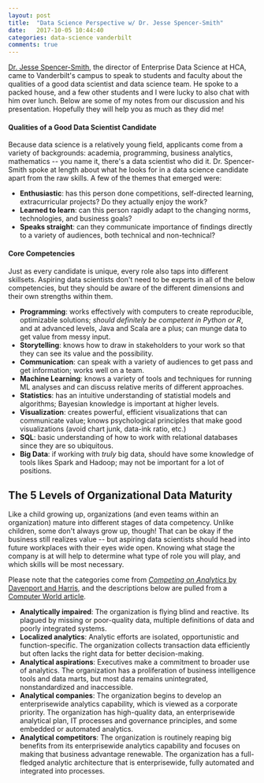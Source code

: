 ```yaml
---
layout: post
title:  "Data Science Perspective w/ Dr. Jesse Spencer-Smith"
date:   2017-10-05 10:44:40
categories: data-science vanderbilt
comments: true
---
```


[Dr. Jesse Spencer-Smith](https://www.linkedin.com/in/jesse-spencer-smith-7092a0/), the director of Enterprise Data Science at HCA, came to Vanderbilt's campus to speak to students and faculty about the qualities of a good data scientist and data science team. He spoke to a packed house, and a few other students and I were lucky to also chat with him over lunch. Below are some of my notes from our discussion and his presentation. Hopefully they will help you as much as they did me!

#### Qualities of a Good Data Scientist Candidate
Because data science is a relatively young field, applicants come from a variety of backgrounds: academia, programming, business analytics, mathematics -- you name it, there's a data scientist who did it. Dr. Spencer-Smith spoke at length about what he looks for in a data science candidate apart from the raw skills. A few of the themes that emerged were:

- **Enthusiastic**: has this person done competitions, self-directed learning, extracurricular projects? Do they actually enjoy the work?
- **Learned to learn**: can this person rapidly adapt to the changing norms, technologies, and business goals?
- **Speaks straight**: can they communicate importance of findings directly to a variety of audiences, both technical and non-technical?


#### Core Competencies 
Just as every candidate is unique, every role also taps into different skillsets. Aspiring data scientists don't need to be experts in all of the below competencies, but they should be aware of the different dimensions and their own strengths within them. 

- **Programming**: works effectively with computers to create reproducible, optimizable solutions; *should definitely be competent in Python or R*, and at advanced levels, Java and Scala are a plus; can munge data to get value from messy input.
- **Storytelling**: knows how to draw in stakeholders to your work so that they can see its value and the possibility.  
- **Communication**: can speak with a variety of audiences to get pass and get information; works well on a team.
- **Machine Learning**: knows a variety of tools and techniques for running ML analyses and can discuss relative merits of different approaches.   
- **Statistics**: has an intuitive understanding of statistial models and algorithms; Bayesian knowledge is important at higher levels. 
- **Visualization**: creates powerful, efficient visualizations that can communicate value; knows psychological principles that make good visualizations (avoid chart junk, data-ink ratio, etc.)  
- **SQL**: basic understanding of how to work with relational databases since they are so ubiquitous.
- **Big Data**:  if working with *truly* big data, should have some knowledge of tools likes Spark and Hadoop; may not be important for a lot of positions.

## The 5 Levels of Organizational Data Maturity
Like a child growing up, organizations (and even teams within an organization) mature into different stages of data competency. Unlike children, some don't always grow up, though! That can be okay if the business still realizes value -- but aspiring data scientists should head into future workplaces with their eyes wide open. Knowing what stage the company is at will help to determine what type of role you will play, and which skills will be most necessary. 

Please note that the categories come from [*Competing on Analytics* by Davenport and Harris](https://www.amazon.com/Competing-Analytics-New-Science-Winning/dp/1422103323), and the descriptions below are pulled from a [Computer World article](https://www.computerworld.com/article/2553020/business-intelligence/five-stages-of-analytic-competition.html). 
- **Analytically impaired**: The organization is flying blind and reactive. Its plagued by missing or poor-quality data, multiple definitions of data and poorly integrated systems.
- **Localized analytics**: Analytic efforts are isolated, opportunistic and function-specific. The organization collects transaction data efficiently but often lacks the right data for better decision-making.
- **Analytical aspirations**: Executives make a commitment to broader use of analytics. The organization has a proliferation of business intelligence tools and data marts, but most data remains unintegrated, nonstandardized and inaccessible.
- **Analytical companies**: The organization begins to develop an enterprisewide analytics capability, which is viewed as a corporate priority. The organization has high-quality data, an enterprisewide analytical plan, IT processes and governance principles, and some embedded or automated analytics.
- **Analytical competitors**: The organization is routinely reaping big benefits from its enterprisewide analytics capability and focuses on making that business advantage renewable. The organization has a full-fledged analytic architecture that is enterprisewide, fully automated and integrated into processes.

